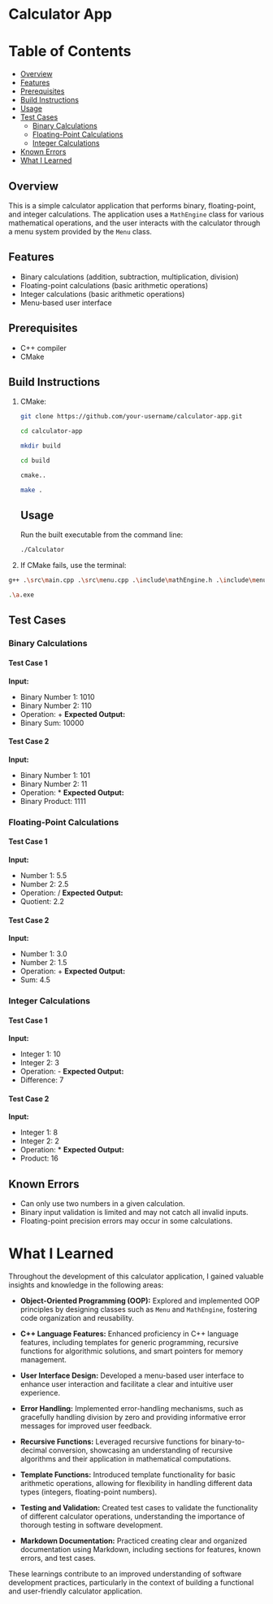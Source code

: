 # Calculator App

# Table of Contents

- [Overview](#overview)
- [Features](#features)
- [Prerequisites](#prerequisites)
- [Build Instructions](#build-instructions)
- [Usage](#usage)
- [Test Cases](#test-cases)
  - [Binary Calculations](#binary-calculations)
  - [Floating-Point Calculations](#floating-point-calculations)
  - [Integer Calculations](#integer-calculations)
- [Known Errors](#known-errors)
- [What I Learned](#what-i-learned)


## Overview
This is a simple calculator application that performs binary, floating-point, and integer calculations. The application uses a `MathEngine` class for various mathematical operations, and the user interacts with the calculator through a menu system provided by the `Menu` class.

## Features
- Binary calculations (addition, subtraction, multiplication, division)
- Floating-point calculations (basic arithmetic operations)
- Integer calculations (basic arithmetic operations)
- Menu-based user interface

## Prerequisites
- C++ compiler
- CMake

## Build Instructions
1. CMake:
   ```bash
   git clone https://github.com/your-username/calculator-app.git
   ```
   ```bash
   cd calculator-app
   ```
   ```bash
   mkdir build
   ```
   ```bash
   cd build
   ```
   ```bash
   cmake..
   ```
   ```bash
   make .
   ```

   ## Usage
   Run the built executable from the command line:
   ```bash
   ./Calculator
   ```
2. If CMake fails, use the terminal:
  ```bash
  g++ .\src\main.cpp .\src\menu.cpp .\include\mathEngine.h .\include\menu.h
  ```
  ```bash
  .\a.exe
  ```

## Test Cases

### Binary Calculations

#### Test Case 1
**Input:**
- Binary Number 1: 1010
- Binary Number 2: 110
- Operation: +
**Expected Output:**
- Binary Sum: 10000

#### Test Case 2
**Input:**
- Binary Number 1: 101
- Binary Number 2: 11
- Operation: *
**Expected Output:**
- Binary Product: 1111

### Floating-Point Calculations

#### Test Case 1
**Input:**
- Number 1: 5.5
- Number 2: 2.5
- Operation: /
**Expected Output:**
- Quotient: 2.2

#### Test Case 2
**Input:**
- Number 1: 3.0
- Number 2: 1.5
- Operation: +
**Expected Output:**
- Sum: 4.5

### Integer Calculations

#### Test Case 1
**Input:**
- Integer 1: 10
- Integer 2: 3
- Operation: -
**Expected Output:**
- Difference: 7

#### Test Case 2
**Input:**
- Integer 1: 8
- Integer 2: 2
- Operation: *
**Expected Output:**
- Product: 16

## Known Errors

- Can only use two numbers in a given calculation.
- Binary input validation is limited and may not catch all invalid inputs.
- Floating-point precision errors may occur in some calculations.

# What I Learned

Throughout the development of this calculator application, I gained valuable insights and knowledge in the following areas:

- **Object-Oriented Programming (OOP):** Explored and implemented OOP principles by designing classes such as `Menu` and `MathEngine`, fostering code organization and reusability.

- **C++ Language Features:** Enhanced proficiency in C++ language features, including templates for generic programming, recursive functions for algorithmic solutions, and smart pointers for memory management.

- **User Interface Design:** Developed a menu-based user interface to enhance user interaction and facilitate a clear and intuitive user experience.

- **Error Handling:** Implemented error-handling mechanisms, such as gracefully handling division by zero and providing informative error messages for improved user feedback.

- **Recursive Functions:** Leveraged recursive functions for binary-to-decimal conversion, showcasing an understanding of recursive algorithms and their application in mathematical computations.

- **Template Functions:** Introduced template functionality for basic arithmetic operations, allowing for flexibility in handling different data types (integers, floating-point numbers).

- **Testing and Validation:** Created test cases to validate the functionality of different calculator operations, understanding the importance of thorough testing in software development.

- **Markdown Documentation:** Practiced creating clear and organized documentation using Markdown, including sections for features, known errors, and test cases.

These learnings contribute to an improved understanding of software development practices, particularly in the context of building a functional and user-friendly calculator application.

